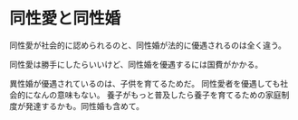 # 同性愛と同性婚

同性愛が社会的に認められるのと、同性婚が法的に優遇されるのは全く違う。

同性愛は勝手にしたらいいけど、同性婚を優遇するには国費がかかる。

異性婚が優遇されているのは、子供を育てるためだ。
同性愛者を優遇しても社会的になんの意味もない。
養子がもっと普及したら養子を育てるための家庭制度が発達するかも。同性婚も含めて。
